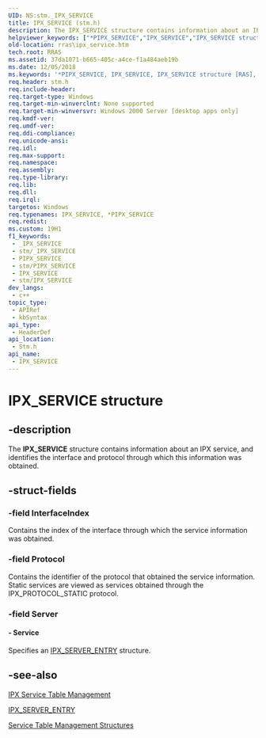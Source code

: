```yaml
---
UID: NS:stm._IPX_SERVICE
title: IPX_SERVICE (stm.h)
description: The IPX_SERVICE structure contains information about an IPX service, and identifies the interface and protocol through which this information was obtained.
helpviewer_keywords: ["*PIPX_SERVICE","IPX_SERVICE","IPX_SERVICE structure [RAS]","PIPX_SERVICE","PIPX_SERVICE structure pointer [RAS]","_mpr_ipx_service","rras.ipx_service","stm/IPX_SERVICE","stm/PIPX_SERVICE"]
old-location: rras\ipx_service.htm
tech.root: RRAS
ms.assetid: 37da1071-b665-405c-a4ce-f1a484aeb19b
ms.date: 12/05/2018
ms.keywords: '*PIPX_SERVICE, IPX_SERVICE, IPX_SERVICE structure [RAS], PIPX_SERVICE, PIPX_SERVICE structure pointer [RAS], _mpr_ipx_service, rras.ipx_service, stm/IPX_SERVICE, stm/PIPX_SERVICE'
req.header: stm.h
req.include-header: 
req.target-type: Windows
req.target-min-winverclnt: None supported
req.target-min-winversvr: Windows 2000 Server [desktop apps only]
req.kmdf-ver: 
req.umdf-ver: 
req.ddi-compliance: 
req.unicode-ansi: 
req.idl: 
req.max-support: 
req.namespace: 
req.assembly: 
req.type-library: 
req.lib: 
req.dll: 
req.irql: 
targetos: Windows
req.typenames: IPX_SERVICE, *PIPX_SERVICE
req.redist: 
ms.custom: 19H1
f1_keywords:
 - _IPX_SERVICE
 - stm/_IPX_SERVICE
 - PIPX_SERVICE
 - stm/PIPX_SERVICE
 - IPX_SERVICE
 - stm/IPX_SERVICE
dev_langs:
 - c++
topic_type:
 - APIRef
 - kbSyntax
api_type:
 - HeaderDef
api_location:
 - Stm.h
api_name:
 - IPX_SERVICE
---
```


# IPX_SERVICE structure


## -description

The 
<b>IPX_SERVICE</b> structure contains information about an IPX service, and identifies the interface and protocol through which this information was obtained.

## -struct-fields

### -field InterfaceIndex

Contains the index of the interface through which the service information was obtained.

### -field Protocol

Contains the identifier of the protocol that obtained the service information. Static services are viewed as services obtained through the IPX_PROTOCOL_STATIC protocol.

### -field Server

 




#### - Service

Specifies an 
<a href="/windows/desktop/api/stm/ns-stm-ipx_server_entry">IPX_SERVER_ENTRY</a> structure.

## -see-also

<a href="/windows/desktop/RRAS/ipx-service-table-management">IPX Service Table Management</a>



<a href="/windows/desktop/api/stm/ns-stm-ipx_server_entry">IPX_SERVER_ENTRY</a>



<a href="/windows/desktop/RRAS/service-table-management-structures">Service Table Management Structures</a>